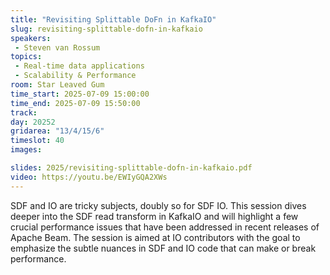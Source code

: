 ```yaml
---
title: "Revisiting Splittable DoFn in KafkaIO"
slug: revisiting-splittable-dofn-in-kafkaio
speakers:
 - Steven van Rossum
topics:
 - Real-time data applications
 - Scalability & Performance
room: Star Leaved Gum
time_start: 2025-07-09 15:00:00
time_end: 2025-07-09 15:50:00
track: 
day: 20252
gridarea: "13/4/15/6"
timeslot: 40
images: 

slides: 2025/revisiting-splittable-dofn-in-kafkaio.pdf
video: https://youtu.be/EWIyGQA2XWs
---
```


SDF and IO are tricky subjects, doubly so for SDF IO. This session dives deeper into the SDF read transform in KafkaIO and will highlight a few crucial performance issues that have been addressed in recent releases of Apache Beam. The session is aimed at IO contributors with the goal to emphasize the subtle nuances in SDF and IO code that can make or break performance.